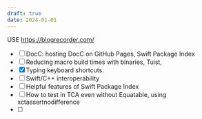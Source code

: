 ```yaml
---
draft: true
date: 2024-01-01
---
```

USE https://blogrecorder.com/
- [ ] DocC: hosting DocC on GitHub Pages, Swift Package Index
- [ ] Reducing macro build times with binaries, Tuist, 
- [x] Typing keyboard shortcuts. 
- [ ] Swift/C++ interoperability
- [ ] Helpful features of Swift Package Index
- [ ] How to test in TCA even without Equatable, using xctassertnodifference
- [ ] 